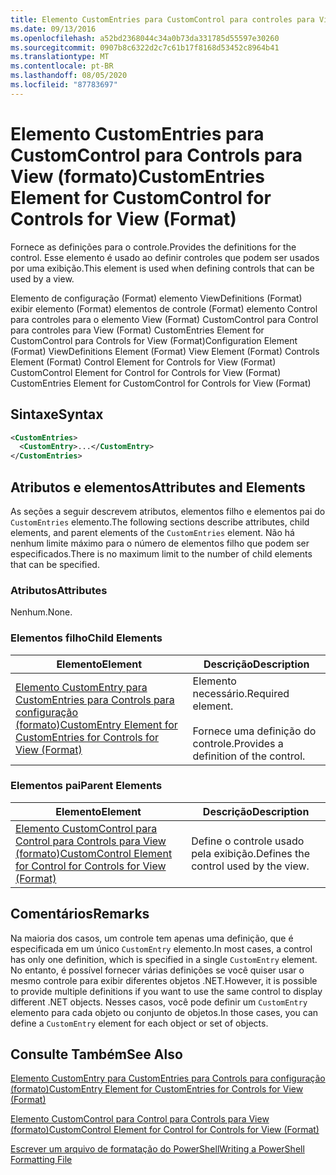 ```yaml
---
title: Elemento CustomEntries para CustomControl para controles para View (Format) | Microsoft Docs
ms.date: 09/13/2016
ms.openlocfilehash: a52bd2368044c34a0b73da331785d55597e30260
ms.sourcegitcommit: 0907b8c6322d2c7c61b17f8168d53452c8964b41
ms.translationtype: MT
ms.contentlocale: pt-BR
ms.lasthandoff: 08/05/2020
ms.locfileid: "87783697"
---
```

# <a name="customentries-element-for-customcontrol-for-controls-for-view-format"></a><span data-ttu-id="e8c73-102">Elemento CustomEntries para CustomControl para Controls para View (formato)</span><span class="sxs-lookup"><span data-stu-id="e8c73-102">CustomEntries Element for CustomControl for Controls for View (Format)</span></span>

<span data-ttu-id="e8c73-103">Fornece as definições para o controle.</span><span class="sxs-lookup"><span data-stu-id="e8c73-103">Provides the definitions for the control.</span></span> <span data-ttu-id="e8c73-104">Esse elemento é usado ao definir controles que podem ser usados por uma exibição.</span><span class="sxs-lookup"><span data-stu-id="e8c73-104">This element is used when defining controls that can be used by a view.</span></span>

<span data-ttu-id="e8c73-105">Elemento de configuração (Format) elemento ViewDefinitions (Format) exibir elemento (Format) elementos de controle (Format) elemento Control para controles para o elemento View (Format) CustomControl para Control para controles para View (Format) CustomEntries Element for CustomControl para Controls for View (Format)</span><span class="sxs-lookup"><span data-stu-id="e8c73-105">Configuration Element (Format) ViewDefinitions Element (Format) View Element (Format) Controls Element (Format) Control Element for Controls for View (Format) CustomControl Element for Control for Controls for View (Format) CustomEntries Element for CustomControl for Controls for View (Format)</span></span>

## <a name="syntax"></a><span data-ttu-id="e8c73-106">Sintaxe</span><span class="sxs-lookup"><span data-stu-id="e8c73-106">Syntax</span></span>

```xml
<CustomEntries>
  <CustomEntry>...</CustomEntry>
</CustomEntries>
```

## <a name="attributes-and-elements"></a><span data-ttu-id="e8c73-107">Atributos e elementos</span><span class="sxs-lookup"><span data-stu-id="e8c73-107">Attributes and Elements</span></span>

<span data-ttu-id="e8c73-108">As seções a seguir descrevem atributos, elementos filho e elementos pai do `CustomEntries` elemento.</span><span class="sxs-lookup"><span data-stu-id="e8c73-108">The following sections describe attributes, child elements, and parent elements of the `CustomEntries` element.</span></span> <span data-ttu-id="e8c73-109">Não há nenhum limite máximo para o número de elementos filho que podem ser especificados.</span><span class="sxs-lookup"><span data-stu-id="e8c73-109">There is no maximum limit to the number of child elements that can be specified.</span></span>

### <a name="attributes"></a><span data-ttu-id="e8c73-110">Atributos</span><span class="sxs-lookup"><span data-stu-id="e8c73-110">Attributes</span></span>

<span data-ttu-id="e8c73-111">Nenhum.</span><span class="sxs-lookup"><span data-stu-id="e8c73-111">None.</span></span>

### <a name="child-elements"></a><span data-ttu-id="e8c73-112">Elementos filho</span><span class="sxs-lookup"><span data-stu-id="e8c73-112">Child Elements</span></span>

|<span data-ttu-id="e8c73-113">Elemento</span><span class="sxs-lookup"><span data-stu-id="e8c73-113">Element</span></span>|<span data-ttu-id="e8c73-114">Descrição</span><span class="sxs-lookup"><span data-stu-id="e8c73-114">Description</span></span>|
|-------------|-----------------|
|[<span data-ttu-id="e8c73-115">Elemento CustomEntry para CustomEntries para Controls para configuração (formato)</span><span class="sxs-lookup"><span data-stu-id="e8c73-115">CustomEntry Element for CustomEntries for Controls for View (Format)</span></span>](./customentry-element-for-customentries-for-controls-for-view-format.md)|<span data-ttu-id="e8c73-116">Elemento necessário.</span><span class="sxs-lookup"><span data-stu-id="e8c73-116">Required element.</span></span><br /><br /> <span data-ttu-id="e8c73-117">Fornece uma definição do controle.</span><span class="sxs-lookup"><span data-stu-id="e8c73-117">Provides a definition of the control.</span></span>|

### <a name="parent-elements"></a><span data-ttu-id="e8c73-118">Elementos pai</span><span class="sxs-lookup"><span data-stu-id="e8c73-118">Parent Elements</span></span>

|<span data-ttu-id="e8c73-119">Elemento</span><span class="sxs-lookup"><span data-stu-id="e8c73-119">Element</span></span>|<span data-ttu-id="e8c73-120">Descrição</span><span class="sxs-lookup"><span data-stu-id="e8c73-120">Description</span></span>|
|-------------|-----------------|
|[<span data-ttu-id="e8c73-121">Elemento CustomControl para Control para Controls para View (formato)</span><span class="sxs-lookup"><span data-stu-id="e8c73-121">CustomControl Element for Control for Controls for View (Format)</span></span>](./customcontrol-element-for-control-for-controls-for-view-format.md)|<span data-ttu-id="e8c73-122">Define o controle usado pela exibição.</span><span class="sxs-lookup"><span data-stu-id="e8c73-122">Defines the control used by the view.</span></span>|

## <a name="remarks"></a><span data-ttu-id="e8c73-123">Comentários</span><span class="sxs-lookup"><span data-stu-id="e8c73-123">Remarks</span></span>

<span data-ttu-id="e8c73-124">Na maioria dos casos, um controle tem apenas uma definição, que é especificada em um único `CustomEntry` elemento.</span><span class="sxs-lookup"><span data-stu-id="e8c73-124">In most cases, a control has only one definition, which is specified in a single `CustomEntry` element.</span></span> <span data-ttu-id="e8c73-125">No entanto, é possível fornecer várias definições se você quiser usar o mesmo controle para exibir diferentes objetos .NET.</span><span class="sxs-lookup"><span data-stu-id="e8c73-125">However, it is possible to provide multiple definitions if you want to use the same control to display different .NET objects.</span></span> <span data-ttu-id="e8c73-126">Nesses casos, você pode definir um `CustomEntry` elemento para cada objeto ou conjunto de objetos.</span><span class="sxs-lookup"><span data-stu-id="e8c73-126">In those cases, you can define a `CustomEntry` element for each object or set of objects.</span></span>

## <a name="see-also"></a><span data-ttu-id="e8c73-127">Consulte Também</span><span class="sxs-lookup"><span data-stu-id="e8c73-127">See Also</span></span>

[<span data-ttu-id="e8c73-128">Elemento CustomEntry para CustomEntries para Controls para configuração (formato)</span><span class="sxs-lookup"><span data-stu-id="e8c73-128">CustomEntry Element for CustomEntries for Controls for View (Format)</span></span>](./customentry-element-for-customentries-for-controls-for-view-format.md)

[<span data-ttu-id="e8c73-129">Elemento CustomControl para Control para Controls para View (formato)</span><span class="sxs-lookup"><span data-stu-id="e8c73-129">CustomControl Element for Control for Controls for View (Format)</span></span>](./customcontrol-element-for-control-for-controls-for-view-format.md)

[<span data-ttu-id="e8c73-130">Escrever um arquivo de formatação do PowerShell</span><span class="sxs-lookup"><span data-stu-id="e8c73-130">Writing a PowerShell Formatting File</span></span>](./writing-a-powershell-formatting-file.md)
